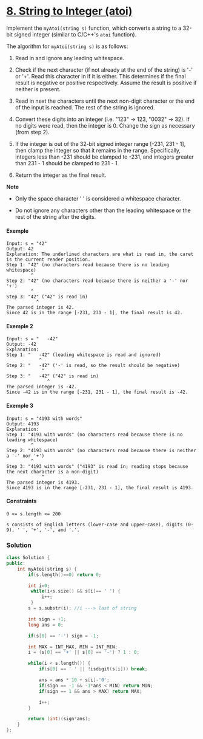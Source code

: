 # [8. String to Integer (atoi)](https://leetcode.com/problems/string-to-integer-atoi/)

Implement the `myAtoi(string s)` function, which converts a string to a 32-bit signed integer (similar to C/C++'s `atoi` function).

The algorithm for `myAtoi(string s)` is as follows:

1. Read in and ignore any leading whitespace.

2. Check if the next character (if not already at the end of the string) is '-' or '+'. Read this character in if it is either. This determines if the final result is negative or positive respectively. Assume the result is positive if neither is present.

3. Read in next the characters until the next non-digit character or the end of the input is reached. The rest of the string is ignored.

4. Convert these digits into an integer (i.e. "123" -> 123, "0032" -> 32). If no digits were read, then the integer is 0. Change the sign as necessary (from step 2).

5. If the integer is out of the 32-bit signed integer range [-231, 231 - 1], then clamp the integer so that it remains in the range. Specifically, integers less than -231 should be clamped to -231, and integers greater than 231 - 1 should be clamped to 231 - 1.

6. Return the integer as the final result.

**Note**

- Only the space character ' ' is considered a whitespace character.

- Do not ignore any characters other than the leading whitespace or the rest of the string after the digits.

#### Exemple

```
Input: s = "42"
Output: 42
Explanation: The underlined characters are what is read in, the caret is the current reader position.
Step 1: "42" (no characters read because there is no leading whitespace)
         ^
Step 2: "42" (no characters read because there is neither a '-' nor '+')
         ^
Step 3: "42" ("42" is read in)
           ^
The parsed integer is 42.
Since 42 is in the range [-231, 231 - 1], the final result is 42.
```

#### Exemple 2

```
Input: s = "   -42"
Output: -42
Explanation:
Step 1: "   -42" (leading whitespace is read and ignored)
            ^
Step 2: "   -42" ('-' is read, so the result should be negative)
             ^
Step 3: "   -42" ("42" is read in)
               ^
The parsed integer is -42.
Since -42 is in the range [-231, 231 - 1], the final result is -42.
```

#### Exemple 3

```
Input: s = "4193 with words"
Output: 4193
Explanation:
Step 1: "4193 with words" (no characters read because there is no leading whitespace)
         ^
Step 2: "4193 with words" (no characters read because there is neither a '-' nor '+')
         ^
Step 3: "4193 with words" ("4193" is read in; reading stops because the next character is a non-digit)
             ^
The parsed integer is 4193.
Since 4193 is in the range [-231, 231 - 1], the final result is 4193.
```

#### Constraints

```
0 <= s.length <= 200

s consists of English letters (lower-case and upper-case), digits (0-9), ' ', '+', '-', and '.'.
```

### Solution

```cpp
class Solution {
public:
    int myAtoi(string s) {
        if(s.length()==0) return 0;

        int i=0;
         while(i<s.size() && s[i]== ' ') {
             i++;
         }
        s = s.substr(i); //i ---> last of string

        int sign = +1;
        long ans = 0;

        if(s[0] == '-') sign = -1;

        int MAX = INT_MAX, MIN = INT_MIN;
        i = (s[0] == '+' || s[0] == '-') ? 1 : 0;

        while(i < s.length()) {
            if(s[0] == ' ' || !isdigit(s[i])) break;

            ans = ans * 10 + s[i]-'0';
            if(sign == -1 && -1*ans < MIN) return MIN;
            if(sign == 1 && ans > MAX) return MAX;

            i++;
        }

        return (int)(sign*ans);
    }
};
```
